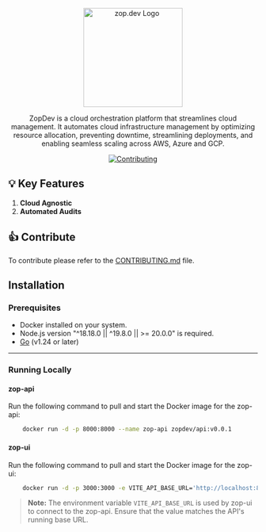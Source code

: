 <p align="center">
  <img src="https://zop.dev/resources/cdn/newsletter/zopdev-transparent-logo.png" alt="zop.dev Logo" width="200">
</p>

<p align="center">ZopDev is a cloud orchestration platform that streamlines cloud management. It automates cloud infrastructure management by optimizing resource allocation, preventing downtime, streamlining deployments, and enabling seamless scaling across AWS, Azure and GCP.</p>

<p align="center">
  </a>
  <a href="./CONTRIBUTING.md">
    <img src="https://img.shields.io/badge/Contribute-Guide-orange?style=for-the-badge" alt="Contributing">
  </a>
</p>

## 💡 **Key Features**

1. **Cloud Agnostic**
2. **Automated Audits**

## 👍 **Contribute**

To contribute please refer to the [CONTRIBUTING.md](./CONTRIBUTING.md) file.

## Installation

### Prerequisites

- Docker installed on your system.
- Node.js version "^18.18.0 || ^19.8.0 || >= 20.0.0" is required.
- [Go](https://golang.org/) (v1.24 or later)

---

### Running Locally

#### zop-api

Run the following command to pull and start the Docker image for the zop-api:

```bash
    docker run -d -p 8000:8000 --name zop-api zopdev/api:v0.0.1
```

#### zop-ui

Run the following command to pull and start the Docker image for the zop-ui:

```bash
    docker run -d -p 3000:3000 -e VITE_API_BASE_URL='http://localhost:8000' --name zop-ui zopdev/dashboard:v0.0.1
```

> **Note:** The environment variable `VITE_API_BASE_URL` is used by zop-ui to connect to the
> zop-api. Ensure that the value matches the API's running base URL.
